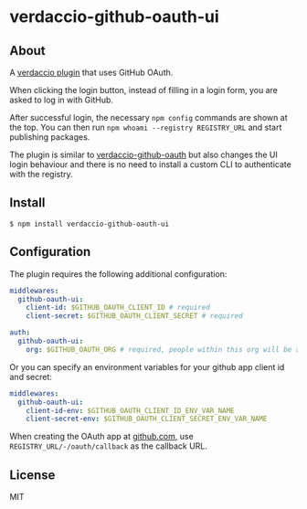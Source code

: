 # verdaccio-github-oauth-ui

## About

A [verdaccio plugin](https://github.com/verdaccio/verdaccio/blob/master/docs/dev-plugins.md#middleware-plugin) that uses GitHub OAuth.

When clicking the login button, instead of filling in a login form, you are asked to log in with GitHub.

After successful login, the necessary `npm config` commands are shown at the top. You can then run `npm whoami --registry REGISTRY_URL` and start publishing packages.

The plugin is similar to [verdaccio-github-oauth](https://github.com/aroundus-inc/verdaccio-github-oauth) but also changes the UI login behaviour and there is no need to install a custom CLI to authenticate with the registry.

## Install

```
$ npm install verdaccio-github-oauth-ui
```

## Configuration

The plugin requires the following additional configuration:

```yaml
middlewares:
  github-oauth-ui:
    client-id: $GITHUB_OAUTH_CLIENT_ID # required
    client-secret: $GITHUB_OAUTH_CLIENT_SECRET # required

auth:
  github-oauth-ui:
    org: $GITHUB_OAUTH_ORG # required, people within this org will be able to auth
```

Or you can specify an environment variables for your github app client id and secret:

```yaml
middlewares:
  github-oauth-ui:
    client-id-env: $GITHUB_OAUTH_CLIENT_ID_ENV_VAR_NAME
    client-secret-env: $GITHUB_OAUTH_CLIENT_SECRET_ENV_VAR_NAME
```


When creating the OAuth app at [github.com](https://github.com/settings/developers), use `REGISTRY_URL/-/oauth/callback` as the callback URL.

## License

MIT
